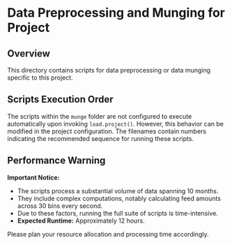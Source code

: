 # Data Preprocessing and Munging for Project

## Overview
This directory contains scripts for data preprocessing or data munging specific to this project.

## Scripts Execution Order
The scripts within the `munge` folder are not configured to execute automatically upon invoking `load.project()`. However, this behavior can be modified in the project configuration. The filenames contain numbers indicating the recommended sequence for running these scripts.

## Performance Warning
**Important Notice:**
- The scripts process a substantial volume of data spanning 10 months.
- They include complex computations, notably calculating feed amounts across 30 bins every second.
- Due to these factors, running the full suite of scripts is time-intensive.
- **Expected Runtime:** Approximately 12 hours.

Please plan your resource allocation and processing time accordingly.
